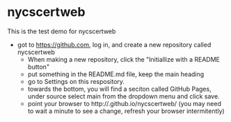 # nycscertweb
This is the test demo for nycscertweb

* got to https://github.com, log in, and create a new repository called nycscertweb
    - When making a new repository, click the "Initiallize with a README button"
  * put something in the README.md file, keep the main heading
  * go to Settings on this respository.
  * towards the bottom, you will find a seciton called GitHub Pages, under source select main from the dropdown menu and click save.
  * point your browser to http://<username>.github.io/nycscertweb/ (you may need to wait a minute to see a change, refresh your browser intermitently)
